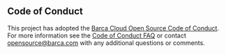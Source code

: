 ## Code of Conduct

This project has adopted the [Barca Cloud Open Source Code of Conduct](https://BarcaWebCloud.github.io/code-of-conduct).
For more information see the [Code of Conduct FAQ](https://BarcaWebCloud.github.io/code-of-conduct-faq) or contact
opensource@barca.com with any additional questions or comments.
